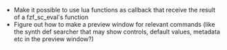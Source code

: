 - Make it possible to use lua functions as callback that receive the result of a fzf_sc_eval's function
- Figure out how to make a preview window for relevant commands (like the synth def searcher that may show controls, default values, metadata etc in the preview window?)
